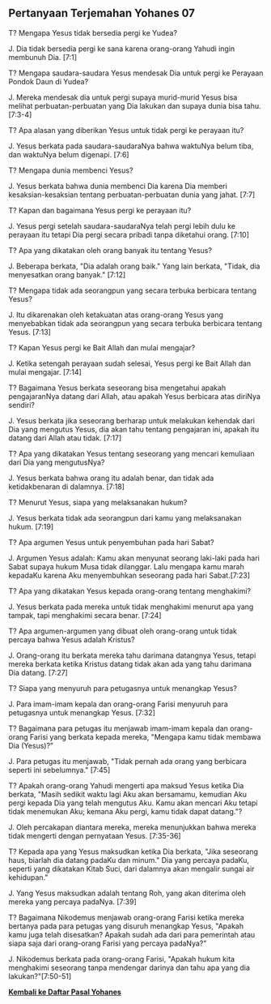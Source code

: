 ﻿## Pertanyaan Terjemahan Yohanes 07 ##

T? Mengapa Yesus tidak bersedia pergi ke Yudea?

J. Dia tidak bersedia pergi ke sana karena orang-orang Yahudi ingin membunuh Dia. [7:1]

T? Mengapa saudara-saudara Yesus mendesak Dia untuk pergi ke Perayaan Pondok Daun di Yudea?

J. Mereka mendesak dia untuk pergi supaya murid-murid Yesus bisa melihat perbuatan-perbuatan yang Dia lakukan dan supaya dunia bisa tahu. [7:3-4]

T? Apa alasan yang diberikan Yesus untuk tidak pergi ke perayaan itu?

J. Yesus berkata pada saudara-saudaraNya bahwa waktuNya belum tiba, dan waktuNya belum digenapi. [7:6]

T? Mengapa dunia membenci Yesus?

J. Yesus berkata bahwa dunia membenci Dia karena Dia memberi kesaksian-kesaksian tentang perbuatan-perbuatan dunia yang jahat. [7:7]

T? Kapan dan bagaimana Yesus pergi ke perayaan itu?

J. Yesus pergi setelah saudara-saudaraNya telah pergi lebih dulu ke perayaan itu tetapi Dia pergi secara pribadi tanpa diketahui orang. [7:10]

T? Apa yang dikatakan oleh orang banyak itu tentang Yesus?

J. Beberapa berkata, "Dia adalah orang baik." Yang lain berkata, "Tidak, dia menyesatkan orang banyak." [7:12]

T? Mengapa tidak ada seorangpun yang secara terbuka berbicara tentang Yesus?

J. Itu dikarenakan oleh ketakuatan atas orang-orang Yesus yang menyebabkan tidak ada seorangpun yang secara terbuka berbicara tentang Yesus. [7:13]

T? Kapan Yesus pergi ke Bait Allah dan mulai mengajar?

J. Ketika setengah perayaan sudah selesai, Yesus pergi ke Bait Allah dan mulai mengajar. [7:14]

T? Bagaimana Yesus berkata seseorang bisa mengetahui apakah pengajaranNya datang dari Allah, atau apakah Yesus berbicara atas diriNya sendiri?

J. Yesus berkata jika seseorang berharap untuk melakukan kehendak dari Dia yang mengutus Yesus, dia akan tahu tentang pengajaran ini, apakah itu datang dari Allah atau tidak. [7:17]

T? Apa yang dikatakan Yesus tentang seseorang yang mencari kemuliaan dari Dia yang mengutusNya?

J. Yesus berkata bahwa orang itu adalah benar, dan tidak ada ketidakbenaran di dalamnya. [7:18]

T? Menurut Yesus, siapa yang melaksanakan hukum?

J. Yesus berkata tidak ada seorangpun dari kamu yang melaksanakan hukum. [7:19]

T? Apa argumen Yesus untuk penyembuhan pada hari Sabat?

J. Argumen Yesus adalah: Kamu akan menyunat seorang laki-laki pada hari Sabat supaya hukum Musa tidak dilanggar. Lalu mengapa kamu marah kepadaKu karena Aku menyembuhkan seseorang pada hari Sabat.[7:23]

T? Apa yang dikatakan Yesus kepada orang-orang tentang menghakimi?

J. Yesus berkata pada mereka untuk tidak menghakimi menurut apa yang tampak, tapi menghakimi secara benar. [7:24]

T? Apa argumen-argumen yang dibuat oleh orang-orang untuk tidak percaya bahwa Yesus adalah Kristus?

J. Orang-orang itu berkata mereka tahu darimana datangnya Yesus, tetapi mereka berkata ketika Kristus datang tidak akan ada yang tahu darimana Dia datang. [7:27]

T? Siapa yang menyuruh para petugasnya untuk menangkap Yesus?

J. Para imam-imam kepala dan orang-orang Farisi menyuruh para petugasnya untuk menangkap Yesus. [7:32]

T? Bagaimana para petugas itu menjawab imam-imam kepala dan orang-orang Farisi yang berkata kepada mereka, "Mengapa kamu tidak membawa Dia (Yesus)?"

J. Para petugas itu menjawab, "Tidak pernah ada orang yang berbicara seperti ini sebelumnya." [7:45]

T? Apakah orang-orang Yahudi mengerti apa maksud Yesus ketika Dia berkata, "Masih sedikit waktu lagi Aku akan bersamamu, kemudian Aku pergi kepada Dia yang telah mengutus Aku. Kamu akan mencari Aku tetapi tidak menemukan Aku; kemana Aku pergi, kamu tidak dapat datang."?

J. Oleh percakapan diantara mereka, mereka menunjukkan bahwa mereka tidak mengerti dengan pernyataan Yesus. [7:35-36]

T? Kepada apa yang Yesus maksudkan ketika Dia berkata, "Jika seseorang haus, biarlah dia datang padaKu dan minum." Dia yang percaya padaKu, seperti yang dikatakan Kitab Suci, dari dalamnya akan mengalir sungai air kehidupan."

J. Yang Yesus maksudkan adalah tentang Roh, yang akan diterima oleh mereka yang percaya padaNya. [7:39]

T? Bagaimana Nikodemus menjawab orang-orang Farisi ketika mereka bertanya pada para petugas yang disuruh menangkap Yesus, "Apakah kamu juga telah disesatkan? Apakah sudah ada dari para pemerintah atau siapa saja dari orang-orang Farisi yang percaya padaNya?"

J. Nikodemus berkata pada orang-orang Farisi, "Apakah hukum kita menghakimi seseorang tanpa mendengar darinya dan tahu apa yang dia lakukan?"[7:50-51]

__[Kembali ke Daftar Pasal Yohanes](./)__

